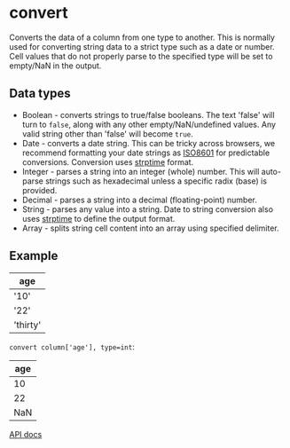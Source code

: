 # convert

Converts the data of a column from one type to another. This is normally used for converting string data to a strict type such as a date or number. Cell values that do not properly parse to the specified type will be set to empty/NaN in the output.

## Data types

- Boolean - converts strings to true/false booleans. The text 'false' will turn to `false`, along with any other empty/NaN/undefined values. Any valid string other than 'false' will become `true`.
- Date - converts a date string. This can be tricky across browsers, we recommend formatting your date strings as [ISO8601](https://en.wikipedia.org/wiki/ISO_8601) for predictable conversions. Conversion uses [strptime](https://pubs.opengroup.org/onlinepubs/009695399/functions/strptime.html) format.
- Integer - parses a string into an integer (whole) number. This will auto-parse strings such as hexadecimal unless a specific radix (base) is provided.
- Decimal - parses a string into a decimal (floating-point) number.
- String - parses any value into a string. Date to string conversion also uses [strptime](https://pubs.opengroup.org/onlinepubs/009695399/functions/strptime.html) to define the output format. 
- Array - splits string cell content into an array using specified delimiter.


## Example

| age      |
| -------- |
| '10'     |
| '22'     |
| 'thirty' |

`convert column['age'], type=int`:

| age |
| --- |
| 10  |
| 22  |
| NaN |

[API docs](https://github.com/microsoft/datashaper/blob/main/javascript/schema/docs/markdown/schema.convertargs.md)